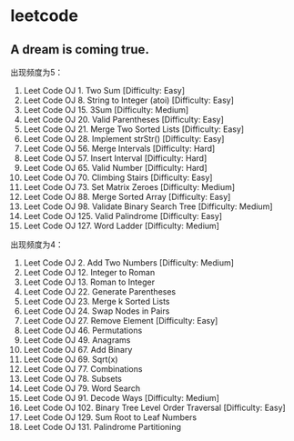# leetcode
## A dream is coming true.

出现频度为5：
1. Leet Code OJ 1. Two Sum [Difficulty: Easy]
2. Leet Code OJ 8. String to Integer (atoi) [Difficulty: Easy]
3. Leet Code OJ 15. 3Sum [Difficulty: Medium]
4. Leet Code OJ 20. Valid Parentheses [Difficulty: Easy]
5. Leet Code OJ 21. Merge Two Sorted Lists [Difficulty: Easy]
6. Leet Code OJ 28. Implement strStr() [Difficulty: Easy]
7. Leet Code OJ 56. Merge Intervals [Difficulty: Hard]
8. Leet Code OJ 57. Insert Interval [Difficulty: Hard]
9. Leet Code OJ 65. Valid Number [Difficulty: Hard]
10. Leet Code OJ 70. Climbing Stairs [Difficulty: Easy]
11. Leet Code OJ 73. Set Matrix Zeroes [Difficulty: Medium]
12. Leet Code OJ 88. Merge Sorted Array [Difficulty: Easy]
13. Leet Code OJ 98. Validate Binary Search Tree [Difficulty: Medium]
14. Leet Code OJ 125. Valid Palindrome [Difficulty: Easy]
15. Leet Code OJ 127. Word Ladder [Difficulty: Medium]

出现频度为4：
1. Leet Code OJ 2. Add Two Numbers [Difficulty: Medium]
2. Leet Code OJ 12. Integer to Roman
3. Leet Code OJ 13. Roman to Integer
4. Leet Code OJ 22. Generate Parentheses
5. Leet Code OJ 23. Merge k Sorted Lists
6. Leet Code OJ 24. Swap Nodes in Pairs
7. Leet Code OJ 27. Remove Element [Difficulty: Easy]
8. Leet Code OJ 46. Permutations
9. Leet Code OJ 49. Anagrams
10. Leet Code OJ 67. Add Binary
11. Leet Code OJ 69. Sqrt(x)
12. Leet Code OJ 77. Combinations
13. Leet Code OJ 78. Subsets
14. Leet Code OJ 79. Word Search
15. Leet Code OJ 91. Decode Ways [Difficulty: Medium]
16. Leet Code OJ 102. Binary Tree Level Order Traversal [Difficulty: Easy]
17. Leet Code OJ 129. Sum Root to Leaf Numbers
18. Leet Code OJ 131. Palindrome Partitioning
